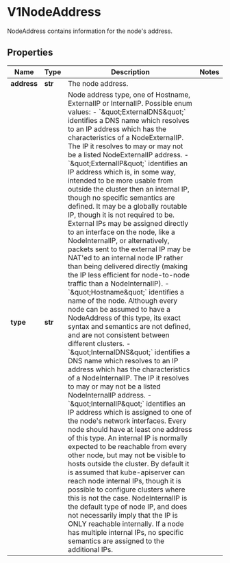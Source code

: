 # V1NodeAddress

NodeAddress contains information for the node's address.
## Properties
Name | Type | Description | Notes
------------ | ------------- | ------------- | -------------
**address** | **str** | The node address. | 
**type** | **str** | Node address type, one of Hostname, ExternalIP or InternalIP.  Possible enum values:  - &#x60;\&quot;ExternalDNS\&quot;&#x60; identifies a DNS name which resolves to an IP address which has the characteristics of a NodeExternalIP. The IP it resolves to may or may not be a listed NodeExternalIP address.  - &#x60;\&quot;ExternalIP\&quot;&#x60; identifies an IP address which is, in some way, intended to be more usable from outside the cluster then an internal IP, though no specific semantics are defined. It may be a globally routable IP, though it is not required to be. External IPs may be assigned directly to an interface on the node, like a NodeInternalIP, or alternatively, packets sent to the external IP may be NAT&#39;ed to an internal node IP rather than being delivered directly (making the IP less efficient for node-to-node traffic than a NodeInternalIP).  - &#x60;\&quot;Hostname\&quot;&#x60; identifies a name of the node. Although every node can be assumed to have a NodeAddress of this type, its exact syntax and semantics are not defined, and are not consistent between different clusters.  - &#x60;\&quot;InternalDNS\&quot;&#x60; identifies a DNS name which resolves to an IP address which has the characteristics of a NodeInternalIP. The IP it resolves to may or may not be a listed NodeInternalIP address.  - &#x60;\&quot;InternalIP\&quot;&#x60; identifies an IP address which is assigned to one of the node&#39;s network interfaces. Every node should have at least one address of this type. An internal IP is normally expected to be reachable from every other node, but may not be visible to hosts outside the cluster. By default it is assumed that kube-apiserver can reach node internal IPs, though it is possible to configure clusters where this is not the case. NodeInternalIP is the default type of node IP, and does not necessarily imply that the IP is ONLY reachable internally. If a node has multiple internal IPs, no specific semantics are assigned to the additional IPs. | 
